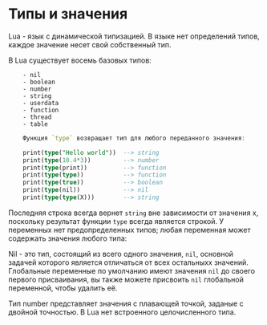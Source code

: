 # Типы и значения

Lua - язык с динамической типизацией. В языке нет определений типов,
каждое значение несет свой собственный тип.

В Lua существует восемь базовых типов: 
```
    - nil
    - boolean
    - number
    - string
    - userdata
    - function
    - thread 
    - table
```
```r
    Функция `type` возвращает тип для любого переданного значения:
```

```sql
    print(type("Hello world"))  --> string
    print(type(10.4*3))         --> number
    print(type(print))          --> function
    print(type(type))           --> function
    print(type(true))           --> boolean
    print(type(nil))            --> nil
    print(type(type(X)))        --> string
```

Последняя строка всегда вернет `string` вне зависимости от значения х, 
поскольку результат функции `type` всегда является строкой. У переменных нет предопределенных типов; любая переменная может содержать значения любого типа:

Nil - это тип, состоящий из всего одного значения, `nil`, основной задачей которого является отличаться от всех
остальныхх значений. Глобальные переменные по умолчанию имеют значения `nil` до своего первого присваивания, вы также можете присвоить `nil` глобальной переменной, чтобы удалить её.

Тип number представляет значения с плавающей точкой, заданые с двойной точностью. 
В Lua нет встроенного целочисленного типа.